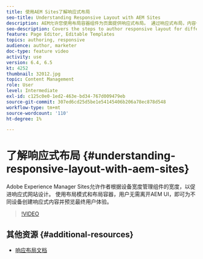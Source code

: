 ```yaml
---
title: 使用AEM Sites了解响应式布局
seo-title: Understanding Responsive Layout with AEM Sites
description: AEM允许您使用布局容器组件为页面提供响应式布局。 通过响应式布局，内容作者可以为不同设备创建响应式内容，并在AEM中预览最终用户体验。
seo-description: Covers the steps to author responsive layout for different devices
feature: Page Editor, Editable Templates
topics: authoring, responsive
audience: author, marketer
doc-type: feature video
activity: use
version: 6.4, 6.5
kt: 4252
thumbnail: 32012.jpg
topic: Content Management
role: User
level: Intermediate
exl-id: c125c0e0-1ed2-463e-bd34-767d009479eb
source-git-commit: 307ed6cd25d5be1e54145406b206a78ec878d548
workflow-type: tm+mt
source-wordcount: '110'
ht-degree: 1%

---
```


# 了解响应式布局 {#understanding-responsive-layout-with-aem-sites}

Adobe Experience Manager Sites允许作者根据设备宽度管理组件的宽度，以促进响应式网站设计。 使用布局模式和布局容器，用户无需离开AEM UI，即可为不同设备创建响应式内容并预览最终用户体验。

>[!VIDEO](https://video.tv.adobe.com/v/32012?quality=12&learn=on)

## 其他资源 {#additional-resources}

* [响应布局文档](https://experienceleague.adobe.com/docs/experience-manager-65/authoring/siteandpage/responsive-layout.html)
